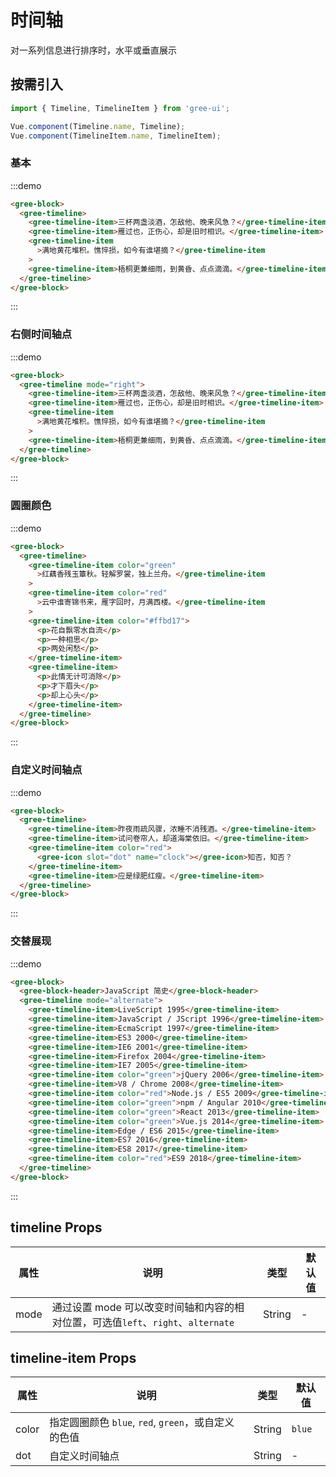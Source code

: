 # 时间轴

对一系列信息进行排序时，水平或垂直展示

## 按需引入

```javascript
import { Timeline, TimelineItem } from 'gree-ui';

Vue.component(Timeline.name, Timeline);
Vue.component(TimelineItem.name, TimelineItem);
```

### 基本

:::demo

```html
<gree-block>
  <gree-timeline>
    <gree-timeline-item>三杯两盏淡酒，怎敌他、晚来风急？</gree-timeline-item>
    <gree-timeline-item>雁过也，正伤心，却是旧时相识。</gree-timeline-item>
    <gree-timeline-item
      >满地黄花堆积。憔悴损，如今有谁堪摘？</gree-timeline-item
    >
    <gree-timeline-item>梧桐更兼细雨，到黄昏、点点滴滴。</gree-timeline-item>
  </gree-timeline>
</gree-block>
```

:::

### 右侧时间轴点

:::demo

```html
<gree-block>
  <gree-timeline mode="right">
    <gree-timeline-item>三杯两盏淡酒，怎敌他、晚来风急？</gree-timeline-item>
    <gree-timeline-item>雁过也，正伤心，却是旧时相识。</gree-timeline-item>
    <gree-timeline-item
      >满地黄花堆积。憔悴损，如今有谁堪摘？</gree-timeline-item
    >
    <gree-timeline-item>梧桐更兼细雨，到黄昏、点点滴滴。</gree-timeline-item>
  </gree-timeline>
</gree-block>
```

:::

### 圆圈颜色

:::demo

```html
<gree-block>
  <gree-timeline>
    <gree-timeline-item color="green"
      >红藕香残玉簟秋。轻解罗裳，独上兰舟。</gree-timeline-item
    >
    <gree-timeline-item color="red"
      >云中谁寄锦书来，雁字回时，月满西楼。</gree-timeline-item
    >
    <gree-timeline-item color="#ffbd17">
      <p>花自飘零水自流</p>
      <p>一种相思</p>
      <p>两处闲愁</p>
    </gree-timeline-item>
    <gree-timeline-item>
      <p>此情无计可消除</p>
      <p>才下眉头</p>
      <p>却上心头</p>
    </gree-timeline-item>
  </gree-timeline>
</gree-block>
```

:::

### 自定义时间轴点

:::demo

```html
<gree-block>
  <gree-timeline>
    <gree-timeline-item>昨夜雨疏风骤，浓睡不消残酒。</gree-timeline-item>
    <gree-timeline-item>试问卷帘人，却道海棠依旧。</gree-timeline-item>
    <gree-timeline-item color="red">
      <gree-icon slot="dot" name="clock"></gree-icon>知否，知否？
    </gree-timeline-item>
    <gree-timeline-item>应是绿肥红瘦。</gree-timeline-item>
  </gree-timeline>
</gree-block>
```

:::

### 交替展现

:::demo

```html
<gree-block>
  <gree-block-header>JavaScript 简史</gree-block-header>
  <gree-timeline mode="alternate">
    <gree-timeline-item>LiveScript 1995</gree-timeline-item>
    <gree-timeline-item>JavaScript / JScript 1996</gree-timeline-item>
    <gree-timeline-item>EcmaScript 1997</gree-timeline-item>
    <gree-timeline-item>ES3 2000</gree-timeline-item>
    <gree-timeline-item>IE6 2001</gree-timeline-item>
    <gree-timeline-item>Firefox 2004</gree-timeline-item>
    <gree-timeline-item>IE7 2005</gree-timeline-item>
    <gree-timeline-item color="green">jQuery 2006</gree-timeline-item>
    <gree-timeline-item>V8 / Chrome 2008</gree-timeline-item>
    <gree-timeline-item color="red">Node.js / ES5 2009</gree-timeline-item>
    <gree-timeline-item color="green">npm / Angular 2010</gree-timeline-item>
    <gree-timeline-item color="green">React 2013</gree-timeline-item>
    <gree-timeline-item color="green">Vue.js 2014</gree-timeline-item>
    <gree-timeline-item>Edge / ES6 2015</gree-timeline-item>
    <gree-timeline-item>ES7 2016</gree-timeline-item>
    <gree-timeline-item>ES8 2017</gree-timeline-item>
    <gree-timeline-item color="red">ES9 2018</gree-timeline-item>
  </gree-timeline>
</gree-block>
```

:::

## **timeline** Props

| 属性 | 说明                                                                             | 类型   | 默认值 |
| ---- | -------------------------------------------------------------------------------- | ------ | ------ |
| mode | 通过设置 mode 可以改变时间轴和内容的相对位置，可选值`left`、`right`、`alternate` | String | \-     |

## **timeline-item** Props

| 属性  | 说明                                                | 类型   | 默认值 |
| ----- | --------------------------------------------------- | ------ | ------ |
| color | 指定圆圈颜色 `blue`, `red`, `green`，或自定义的色值 | String | `blue` |
| dot   | 自定义时间轴点                                      | String | \-     |

